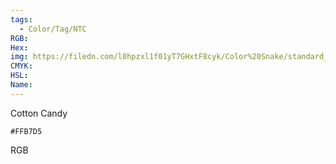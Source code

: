 ```yaml
---
tags:
  - Color/Tag/NTC
RGB:
Hex:
img: https://filedn.com/l0hpzxl1f01yT7GHxtF8cyk/Color%20Snake/standard_csv_to_svg/FFB7D5.svg
CMYK:
HSL:
Name:
---
```

Cotton Candy
```palette
#FFB7D5
```
RGB
